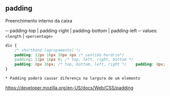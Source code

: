 ## padding

Preenchimento interno da caixa

─ padding-top | padding-right | padding-bottom | padding-left
─ values: `<length` | `<percentage>`

```css
div {
    /* shorthand (agrupamento) */
    padding: 12px 16px 10px 4px /* sentido horário*/
    padding: 12px 16px 0; /* top, left, right, bottom */
    padding: 8px 16px; /* top, bottom, left, right */    padding: 8px; /* all directions */
}
```

    * Padding poderá causar diferença na largura de um elemento








https://developer.mozilla.org/en-US/docs/Web/CSS/padding